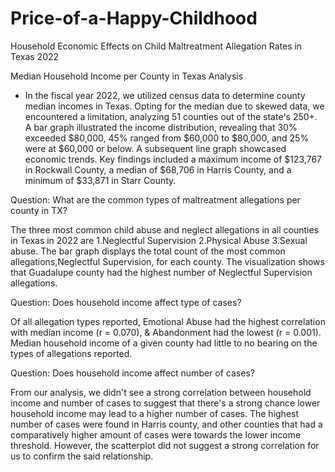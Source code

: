 # Price-of-a-Happy-Childhood
Household Economic Effects on Child Maltreatment Allegation Rates in Texas 2022

Median Household Income per County in Texas Analysis
- In the fiscal year 2022, we utilized census data to determine county median incomes in Texas. Opting for the median due to skewed data, we encountered a limitation, analyzing 51 counties out of the state's 250+. A bar graph illustrated the income distribution, revealing that 30% exceeded $80,000, 45% ranged from $60,000 to $80,000, and 25% were at $60,000 or below. A subsequent line graph showcased economic trends. Key findings included a maximum income of $123,767 in Rockwall County, a median of $68,706 in Harris County, and a minimum of $33,871 in Starr County.

Question: What are the common types of maltreatment allegations per county in TX?

The three most common child abuse and neglect allegations in all counties in Texas in 2022 are 1.Neglectful Supervision 2.Physical Abuse 3.Sexual abuse. The bar graph displays the total count of the most common allegations,Neglectful Supervision, for each county. The visualization shows that Guadalupe county had the highest number of Neglectful Supervision allegations. 

Question:  Does household income affect type of cases?

Of all allegation types reported, Emotional Abuse had the highest correlation with median income (r = 0.070), & Abandonment had the lowest (r = 0.001). Median household income of a given county had little to no bearing on the types of allegations reported.

Question: Does household income affect number of cases?

From our analysis, we didn't see a strong correlation between household income and number of cases to suggest that there's a strong chance lower household income may lead to a higher number of cases. The highest number of cases were found in Harris county, and other counties that had a comparatively higher amount of cases were towards the lower income threshold. However, the scatterplot did not suggest a strong correlation for us to confirm the said relationship. 
